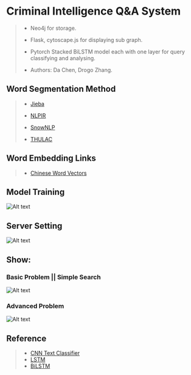 # Criminal Intelligence Q&A System
> - Neo4j for storage.
> 
> - Flask, cytoscape.js for displaying sub graph.
> 
> - Pytorch Stacked BiLSTM model each with one layer for query classifying and analysing.
> 
> - Authors: Da Chen, Drogo Zhang.



## Word Segmentation Method

> - [Jieba](https://github.com/fxsjy/jieba)
> 
> - [NLPIR](https://github.com/NLPIR-team/NLPIR)
>
> - [SnowNLP](https://github.com/isnowfy/snownlp)
>
> - [THULAC](https://github.com/thunlp/THULAC-Python)

## Word Embedding Links
> - [Chinese Word Vectors](https://github.com/Embedding/Chinese-Word-Vectors)

## Model Training
![Alt text](https://github.com/zk31601102/Criminal-Intelligence-QA-System/raw/master/imgs/Model%20Training.jpg)

## Server Setting
![Alt text](https://github.com/zk31601102/Criminal-Intelligence-QA-System/raw/master/imgs/server_flowchart.png)


## Show:
### Basic Problem || Simple Search
 ![Alt text](https://github.com/zk31601102/Criminal-Intelligence-QA-System/raw/master/imgs/basic_problem_display.png)
### Advanced Problem
 ![Alt text](https://github.com/zk31601102/Criminal-Intelligence-QA-System/raw/master/imgs/advanced_problem_display.png)

## Reference
> - [CNN Text Classifier](https://www.aclweb.org/anthology/D14-1181)
> - [LSTM](https://www.bioinf.jku.at/publications/older/2604.pdf)
> - [BiLSTM](https://pdfs.semanticscholar.org/4b80/89bc9b49f84de43acc2eb8900035f7d492b2.pdf)

